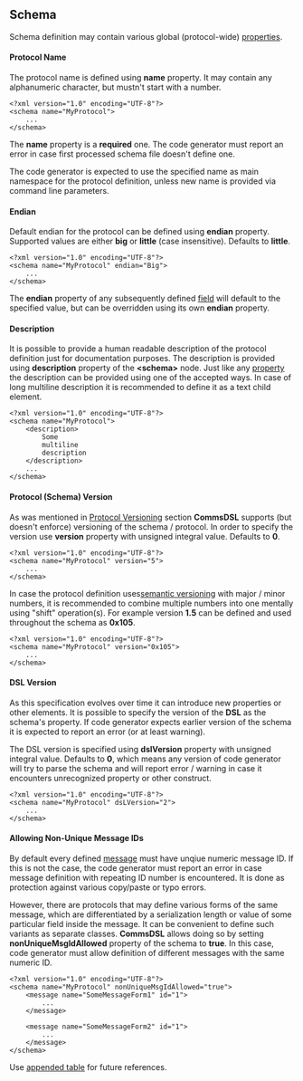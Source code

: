 ## Schema
Schema definition may contain various global (protocol-wide) 
[properties](../intro/properties.md).

#### Protocol Name
The protocol name is defined using **name** property. It may contain any
alphanumeric character, but mustn't start with a number. 
```
<?xml version="1.0" encoding="UTF-8"?>
<schema name="MyProtocol">
    ...
</schema>
```
The **name** property is a **required** one. The code generator must report
an error in case first processed schema file doesn't define one.

The code generator is expected to use the specified name as main namespace
for the protocol definition, unless new name is provided via command line
parameters.

#### Endian
Default endian for the protocol can be defined using **endian** property. Supported
values are either **big** or **little** (case insensitive). Defaults to **little**.
```
<?xml version="1.0" encoding="UTF-8"?>
<schema name="MyProtocol" endian="Big">
    ...
</schema>
```
The **endian** property of any subsequently defined [field](../fields/fields.md) 
will default to the specified value, but can be overridden using
its own **endian** property. 

#### Description
It is possible to provide a human readable description of the protocol definition
just for documentation purposes. The description is provided using **description**
property of the **&lt;schema&gt;** node. Just like any [property](../intro/properties.md)
the description can be provided using one of the accepted ways. In case of
long multiline description it is recommended to define it as a text child element.
```
<?xml version="1.0" encoding="UTF-8"?>
<schema name="MyProtocol">
    <description> 
        Some 
        multiline
        description
    </description>
    ...
</schema>
```

#### Protocol (Schema) Version
As was mentioned in [Protocol Versioning](../intro/protocol_versioning.md) section
**CommsDSL** supports (but doesn't enforce) versioning of the schema / protocol.
In order to specify the version use **version** property with unsigned integral
value. Defaults to **0**.
```
<?xml version="1.0" encoding="UTF-8"?>
<schema name="MyProtocol" version="5">
    ...
</schema>
```
In case the protocol definition uses[semantic versioning](https://semver.org/) 
with major / minor numbers, it is recommended to combine multiple numbers into one
mentally using "shift" operation(s).
For example version **1.5** can be defined and used throughout the schema as **0x105**.
```
<?xml version="1.0" encoding="UTF-8"?>
<schema name="MyProtocol" version="0x105">
    ...
</schema>
```

#### DSL Version
As this specification evolves over time it can introduce new properties or
other elements. It is possible to specify the version of the **DSL** as the schema's
property. If code generator expects earlier version of the schema it is expected
to report an error (or at least warning). 

The DSL version is specified using **dslVersion** property with unsigned integral
value. Defaults to **0**, which means any version of code generator will try to
parse the schema and will report error / warning in case it encounters unrecognized
property or other construct.
```
<?xml version="1.0" encoding="UTF-8"?>
<schema name="MyProtocol" dsLVersion="2">
    ...
</schema>
```

#### Allowing Non-Unique Message IDs
By default every defined [message](../messages/messages.md) must have unqiue 
numeric message ID. If this is not the case, the code generator must report an
error in case message definition with repeating ID number is encountered.
It is done as protection against various copy/paste or typo errors. 

However, there are protocols that may define various forms of the same message, 
which are differentiated by a serialization length or value of some particular
field inside the message. It can be convenient to define such variants as separate
classes. **CommsDSL** allows doing so by setting **nonUniqueMsgIdAllowed** property
of the schema to **true**. In this case, code generator must allow definition of
different messages with the same numeric ID.
```
<?xml version="1.0" encoding="UTF-8"?>
<schema name="MyProtocol" nonUniqueMsgIdAllowed="true">
    <message name="SomeMessageForm1" id="1">
        ...
    </message>
    
    <message name="SomeMessageForm2" id="1">
        ...
    </message>    
</schema>
```

Use [appended table](../appendix/schema.md) for future references.
